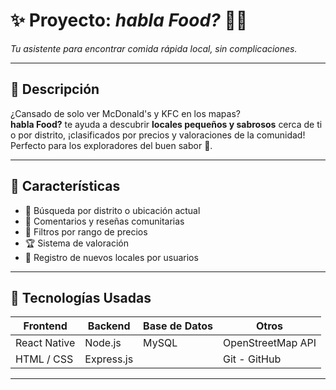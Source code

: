 # ✨ Proyecto: *habla Food?* 🍔📍  
*Tu asistente para encontrar comida rápida local, sin complicaciones.*

---

## 🚀 Descripción

¿Cansado de solo ver McDonald's y KFC en los mapas?  
**habla Food?** te ayuda a descubrir **locales pequeños y sabrosos** cerca de ti o por distrito, ¡clasificados por precios y valoraciones de la comunidad!  
Perfecto para los exploradores del buen sabor 🍟.

---

## 📝 Características

- 👥 Búsqueda por distrito o ubicación actual  
- 💬 Comentarios y reseñas comunitarias  
- 💸 Filtros por rango de precios  
- 🏆 Sistema de valoración  
- 🔐 Registro de nuevos locales por usuarios  

---

## 💾 Tecnologías Usadas

| Frontend        | Backend         | Base de Datos   | Otros              |
|-----------------|-----------------|------------------|--------------------|
| React Native    | Node.js         | MySQL           | OpenStreetMap API |
| HTML / CSS      | Express.js      |                 | Git - GitHub      |

---


